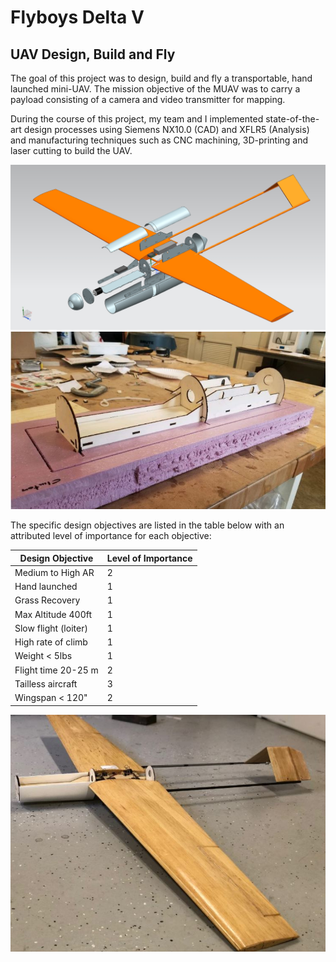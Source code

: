 # Flyboys Delta V

## UAV Design, Build and Fly

The goal of this project was to design, build and fly a transportable, hand launched mini-UAV. The mission objective of the MUAV was to carry a payload consisting of a camera and video transmitter for mapping. 

During the course of this project, my team and I implemented state-of-the-art design processes using Siemens NX10.0 (CAD) and XFLR5 (Analysis) and manufacturing techniques such as CNC machining, 3D-printing and laser cutting to build the UAV. 

<p align="center">
<img src="https://github.com/Spaceboy24/Portfolio/blob/66228905e4291e21b3d1daaeedc9644af80127b3/Media/Exploded.jpg">
  
<img src="https://github.com/Spaceboy24/Portfolio/blob/124d44ea8ae9d153517d3ef99da5fde9fa930824/Project%204%20-%20Flyboys%20Delta%20V/Media/laser_cut.JPG">
</p>


The specific design objectives are listed in the table below with an attributed level of importance for each objective:

| Design Objective    | Level of Importance |
| ------------------- | ------------------- |
| Medium to High AR   |                    2|
| Hand launched       |                    1|
| Grass Recovery      |                    1|
| Max Altitude 400ft  |                    1|
| Slow flight (loiter)|                    1|
| High rate of climb  |                    1|
| Weight < 5lbs       |                    1|
| Flight time 20-25 m |                    2|
| Tailless aircraft   |                    3|
| Wingspan < 120"     |                    2|

<p align="center">
<img src="https://github.com/Spaceboy24/Portfolio/blob/974c9d9a53959300b6b748faac81353b30621bb5/Project%204%20-%20Flyboys%20Delta%20V/Media/final_UAV.JPG">
</p>
